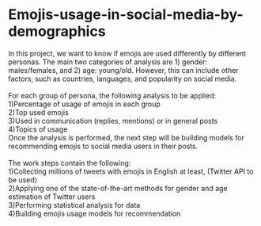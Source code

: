 # Emojis-usage-in-social-media-by-demographics
In this project, we want to know if emojis are used differently by different personas. The main two categories of analysis are 1) gender: males/females, and 2) age: young/old. However, this can include other factors, such as countries, languages, and popularity on social media.
</br>
</br>
For each group of persona, the following analysis to be applied:
</br>
1)Percentage of usage of emojis in each group
</br>
2)Top used emojis
</br>
3)Used in communication (replies, mentions) or in general posts
</br>
4)Topics of usage
</br>Once the analysis is performed, the next step will be building models for recommending emojis to social media users in their posts.
</br>
</br>
The work steps contain the following:
</br>
1)Collecting millions of tweets with emojis in English at least, (Twitter API to be used)
</br>
2)Applying one of the state-of-the-art methods for gender and age estimation of Twitter users
</br>
3)Performing statistical analysis for data
</br>
4)Building emojis usage models for recommendation
